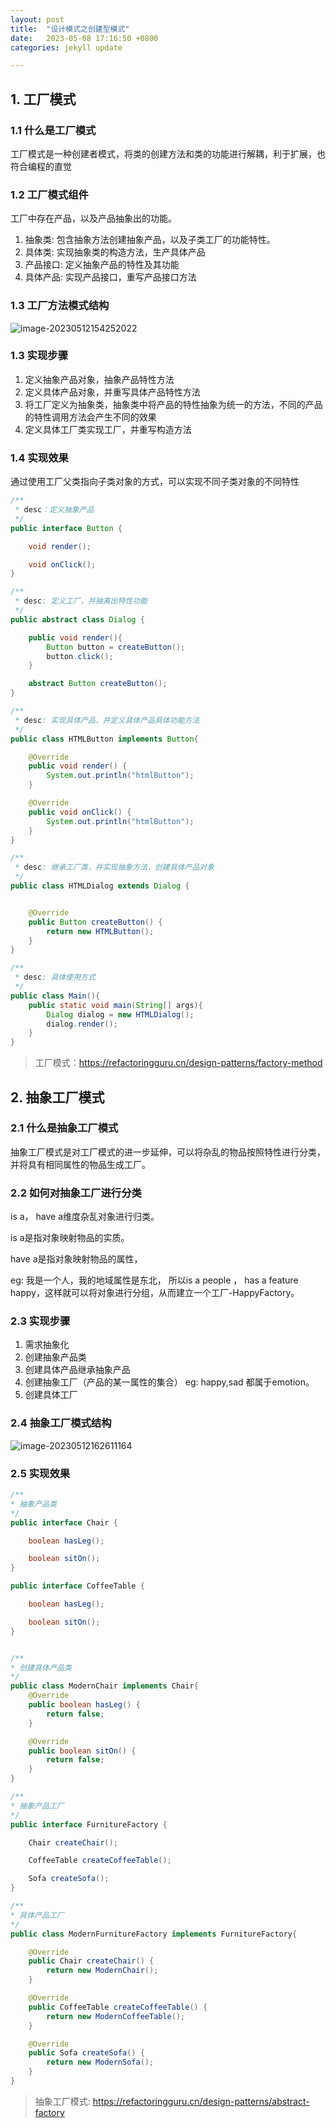 ```yaml
---
layout: post
title:  "设计模式之创建型模式"
date:   2023-05-08 17:16:50 +0800
categories: jekyll update

---
```


## 1. 工厂模式

### 1.1 什么是工厂模式
工厂模式是一种创建者模式，将类的创建方法和类的功能进行解耦，利于扩展，也符合编程的直觉

### 1.2 工厂模式组件
工厂中存在产品，以及产品抽象出的功能。
1. 抽象类: 包含抽象方法创建抽象产品，以及子类工厂的功能特性。
2. 具体类: 实现抽象类的构造方法，生产具体产品
3. 产品接口: 定义抽象产品的特性及其功能
4. 具体产品: 实现产品接口，重写产品接口方法

### 1.3 工厂方法模式结构

![image-20230512154252022](https://p.ipic.vip/8a1z0e.png)

### 1.3 实现步骤

1. 定义抽象产品对象，抽象产品特性方法
2. 定义具体产品对象，并重写具体产品特性方法
3. 将工厂定义为抽象类，抽象类中将产品的特性抽象为统一的方法，不同的产品的特性调用方法会产生不同的效果
4. 定义具体工厂类实现工厂，并重写构造方法

### 1.4 实现效果
通过使用工厂父类指向子类对象的方式，可以实现不同子类对象的不同特性
```java
/**
 * desc：定义抽象产品
 */
public interface Button {

    void render();

    void onClick();
}
```

```java
/**
 * desc: 定义工厂，并抽离出特性功能
 */
public abstract class Dialog {

    public void render(){
        Button button = createButton();
        button.click();
    }

    abstract Button createButton();
}
```

```java
/**
 * desc: 实现具体产品，并定义具体产品具体功能方法
 */
public class HTMLButton implements Button{

    @Override
    public void render() {
        System.out.println("htmlButton");
    }

    @Override
    public void onClick() {
        System.out.println("htmlButton");
    }
}
```

```java
/**
 * desc: 继承工厂类，并实现抽象方法，创建具体产品对象
 */
public class HTMLDialog extends Dialog {


    @Override
    public Button createButton() {
        return new HTMLButton();
    }
}

```

```java
/**
 * desc: 具体使用方式
 */
public class Main(){
    public static void main(String[] args){
        Dialog dialog = new HTMLDialog();
        dialog.render();
    }
}
```

> 工厂模式：https://refactoringguru.cn/design-patterns/factory-method

## 2. 抽象工厂模式

### 2.1  什么是抽象工厂模式

抽象工厂模式是对工厂模式的进一步延伸，可以将杂乱的物品按照特性进行分类，并将具有相同属性的物品生成工厂。

### 2.2 如何对抽象工厂进行分类

is a， have a维度杂乱对象进行归类。

is a是指对象映射物品的实质。

have a是指对象映射物品的属性，

eg: 我是一个人，我的地域属性是东北， 所以is a people ， has a feature happy，这样就可以将对象进行分组，从而建立一个工厂-HappyFactory。

### 2.3 实现步骤

1. 需求抽象化
2. 创建抽象产品类
3. 创建具体产品继承抽象产品
4. 创建抽象工厂（产品的某一属性的集合） eg: happy,sad 都属于emotion。
5. 创建具体工厂 

### 2.4 抽象工厂模式结构

![image-20230512162611164](https://p.ipic.vip/3dania.png)

### 2.5 实现效果

```java
/**
* 抽象产品类
*/
public interface Chair {

    boolean hasLeg();

    boolean sitOn();
}

public interface CoffeeTable {

    boolean hasLeg();

    boolean sitOn();
}

```

```java

/**
* 创建具体产品类
*/
public class ModernChair implements Chair{
    @Override
    public boolean hasLeg() {
        return false;
    }

    @Override
    public boolean sitOn() {
        return false;
    }
}
```

```java
/**
* 抽象产品工厂
*/
public interface FurnitureFactory {

    Chair createChair();

    CoffeeTable createCoffeeTable();

    Sofa createSofa();
}

```

```java
/**
* 具体产品工厂
*/
public class ModernFurnitureFactory implements FurnitureFactory{

    @Override
    public Chair createChair() {
        return new ModernChair();
    }

    @Override
    public CoffeeTable createCoffeeTable() {
        return new ModernCoffeeTable();
    }

    @Override
    public Sofa createSofa() {
        return new ModernSofa();
    }
}
```

> 抽象工厂模式: https://refactoringguru.cn/design-patterns/abstract-factory

